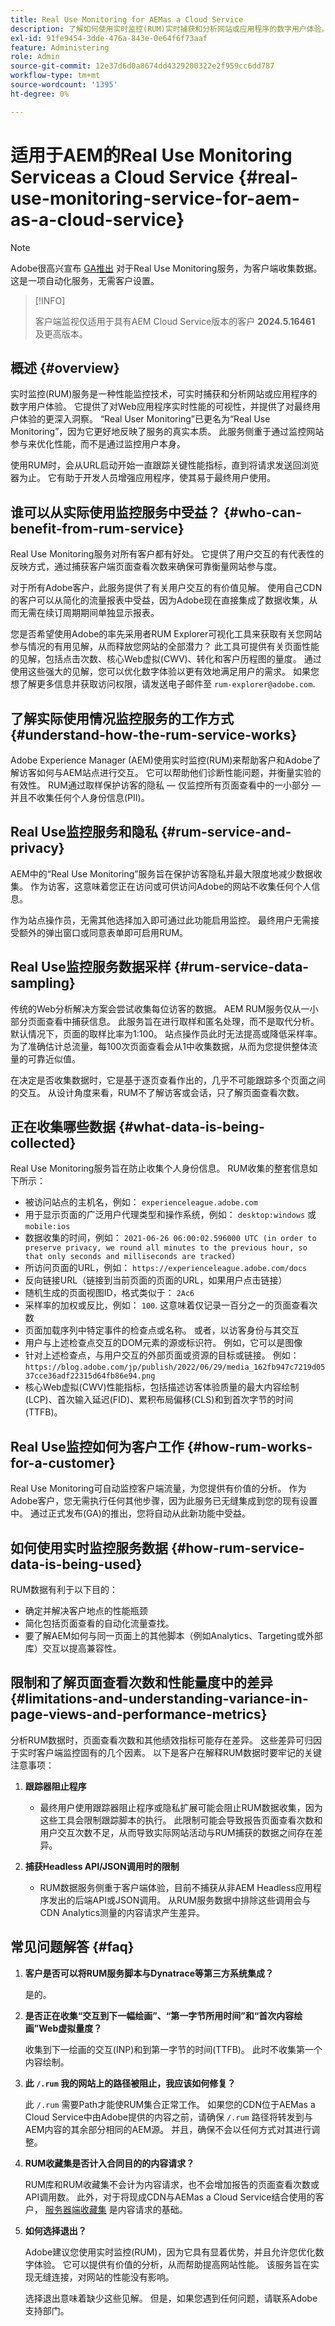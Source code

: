```yaml
---
title: Real Use Monitoring for AEMas a Cloud Service
description: 了解如何使用实时监控(RUM)实时捕获和分析网站或应用程序的数字用户体验。
exl-id: 91fe9454-3dde-476a-843e-0e64f6f73aaf
feature: Administering
role: Admin
source-git-commit: 12e37d6d0a8674dd4329200322e2f959cc6dd787
workflow-type: tm+mt
source-wordcount: '1395'
ht-degree: 0%

---
```


# 适用于AEM的Real Use Monitoring Serviceas a Cloud Service {#real-use-monitoring-service-for-aem-as-a-cloud-service}

>[!NOTE]
>
>Adobe很高兴宣布 [GA推出](/help/release-notes/release-notes-cloud/release-notes-current.md#real-use-monitoring) 对于Real Use Monitoring服务，为客户端收集数据。 这是一项自动化服务，无需客户设置。

>[!INFO]
>
>客户端监视仅适用于具有AEM Cloud Service版本的客户 **2024.5.16461** 及更高版本。

## 概述 {#overview}

实时监控(RUM)服务是一种性能监控技术，可实时捕获和分析网站或应用程序的数字用户体验。 它提供了对Web应用程序实时性能的可视性，并提供了对最终用户体验的更深入洞察。 “Real User Monitoring”已更名为“Real Use Monitoring”，因为它更好地反映了服务的真实本质。 此服务侧重于通过监控网站参与来优化性能，而不是通过监控用户本身。

使用RUM时，会从URL启动开始一直跟踪关键性能指标，直到将请求发送回浏览器为止。 它有助于开发人员增强应用程序，使其易于最终用户使用。

## 谁可以从实际使用监控服务中受益？ {#who-can-benefit-from-rum-service}

Real Use Monitoring服务对所有客户都有好处。 它提供了用户交互的有代表性的反映方式，通过捕获客户端页面查看次数来确保可靠衡量网站参与度。

对于所有Adobe客户，此服务提供了有关用户交互的有价值见解。 使用自己CDN的客户可以从简化的流量报表中受益，因为Adobe现在直接集成了数据收集，从而无需在续订周期期间单独显示报表。

您是否希望使用Adobe的率先采用者RUM Explorer可视化工具来获取有关您网站参与情况的有用见解，从而释放您网站的全部潜力？ 此工具可提供有关页面性能的见解，包括点击次数、核心Web虚拟(CWV)、转化和客户历程图的量度。 通过使用这些强大的见解，您可以优化数字体验以更有效地满足用户的需求。 如果您想了解更多信息并获取访问权限，请发送电子邮件至 `rum-explorer@adobe.com`.

## 了解实际使用情况监控服务的工作方式 {#understand-how-the-rum-service-works}

Adobe Experience Manager (AEM)使用实时监控(RUM)来帮助客户和Adobe了解访客如何与AEM站点进行交互。 它可以帮助他们诊断性能问题，并衡量实验的有效性。 RUM通过取样保护访客的隐私 — 仅监控所有页面查看中的一小部分 — 并且不收集任何个人身份信息(PII)。

## Real Use监控服务和隐私 {#rum-service-and-privacy}

AEM中的“Real Use Monitoring”服务旨在保护访客隐私并最大限度地减少数据收集。 作为访客，这意味着您正在访问或可供访问Adobe的网站不收集任何个人信息。

作为站点操作员，无需其他选择加入即可通过此功能启用监控。 最终用户无需接受额外的弹出窗口或同意表单即可启用RUM。

## Real Use监控服务数据采样 {#rum-service-data-sampling}

传统的Web分析解决方案会尝试收集每位访客的数据。 AEM RUM服务仅从一小部分页面查看中捕获信息。 此服务旨在进行取样和匿名处理，而不是取代分析。 默认情况下，页面的取样比率为1:100。 站点操作员此时无法提高或降低采样率。 为了准确估计总流量，每100次页面查看会从1中收集数据，从而为您提供整体流量的可靠近似值。

在决定是否收集数据时，它是基于逐页查看作出的，几乎不可能跟踪多个页面之间的交互。 从设计角度来看，RUM不了解访客或会话，只了解页面查看次数。

## 正在收集哪些数据 {#what-data-is-being-collected}

Real Use Monitoring服务旨在防止收集个人身份信息。 RUM收集的整套信息如下所示：

* 被访问站点的主机名，例如： `experienceleague.adobe.com`
* 用于显示页面的广泛用户代理类型和操作系统，例如： `desktop:windows` 或 `mobile:ios`
* 数据收集的时间，例如： `2021-06-26 06:00:02.596000 UTC (in order to preserve privacy, we round all minutes to the previous hour, so that only seconds and milliseconds are tracked)`
* 所访问页面的URL，例如： `https://experienceleague.adobe.com/docs`
* 反向链接URL（链接到当前页面的页面的URL，如果用户点击链接）
* 随机生成的页面视图ID，格式类似于： `2Ac6`
* 采样率的加权或反比，例如： `100`. 这意味着仅记录一百分之一的页面查看次数
* 页面加载序列中特定事件的检查点或名称。 或者，以访客身份与其交互
* 用户与上述检查点交互的DOM元素的源或标识符。 例如，它可以是图像
* 针对上述检查点，与用户交互的外部页面或资源的目标或链接。 例如：`https://blog.adobe.com/jp/publish/2022/06/29/media_162fb947c7219d0537cce36adf22315d64fb86e94.png`
* 核心Web虚拟(CWV)性能指标，包括描述访客体验质量的最大内容绘制(LCP)、首次输入延迟(FID)、累积布局偏移(CLS)和到首次字节的时间(TTFB)。

## Real Use监控如何为客户工作 {#how-rum-works-for-a-customer}

Real Use Monitoring可自动监控客户端流量，为您提供有价值的分析。 作为Adobe客户，您无需执行任何其他步骤，因为此服务已无缝集成到您的现有设置中。 通过正式发布(GA)的推出，您将自动从此新功能中受益。

<!-- Alexandru: hiding temporarily, until we figure out where this needs to be linked to 

If you wish to leverage more insights with this new feature to optimize your digital experiences effortlessly, please see here (link to Row 99). -->

## 如何使用实时监控服务数据 {#how-rum-service-data-is-being-used}

RUM数据有利于以下目的：

* 确定并解决客户地点的性能瓶颈
* 简化包括页面查看的自动化流量查找。
* 要了解AEM如何与同一页面上的其他脚本（例如Analytics、Targeting或外部库）交互以提高兼容性。

## 限制和了解页面查看次数和性能量度中的差异 {#limitations-and-understanding-variance-in-page-views-and-performance-metrics}

分析RUM数据时，页面查看次数和其他绩效指标可能存在差异。 这些差异可归因于实时客户端监控固有的几个因素。 以下是客户在解释RUM数据时要牢记的关键注意事项：

1. **跟踪器阻止程序**

   * 最终用户使用跟踪器阻止程序或隐私扩展可能会阻止RUM数据收集，因为这些工具会限制跟踪脚本的执行。 此限制可能会导致报告页面查看次数和用户交互次数不足，从而导致实际网站活动与RUM捕获的数据之间存在差异。

1. **捕获Headless API/JSON调用时的限制**

   * RUM数据服务侧重于客户端体验，目前不捕获从非AEM Headless应用程序发出的后端API或JSON调用。 从RUM服务数据中排除这些调用会与CDN Analytics测量的内容请求产生差异。

## 常见问题解答 {#faq}


1. **客户是否可以将RUM服务脚本与Dynatrace等第三方系统集成？**

   是的。

1. **是否正在收集“交互到下一幅绘画”、“第一字节所用时间”和“首次内容绘画”Web虚拟量度？**

   收集到下一绘画的交互(INP)和到第一字节的时间(TTFB)。  此时不收集第一个内容绘制。

1. **此 `/.rum` 我的网站上的路径被阻止，我应该如何修复？**

   此 `/.rum` 需要Path才能使RUM集合正常工作。 如果您的CDN位于AEMas a Cloud Service中由Adobe提供的内容之前，请确保 `/.rum` 路径将转发到与AEM内容的其余部分相同的AEM源。 并且，确保不会以任何方式对其进行调整。

1. **RUM收藏集是否计入合同目的的内容请求？**

   RUM库和RUM收藏集不会计为内容请求，也不会增加报告的页面查看次数或API调用数。 此外，对于将现成CDN与AEMas a Cloud Service结合使用的客户， [服务器端收藏集](#serverside-collection) 是内容请求的基础。

1. **如何选择退出？**

   Adobe建议您使用实时监控(RUM)，因为它具有显着优势，并且允许您优化数字体验。 它可以提供有价值的分析，从而帮助提高网站性能。 该服务旨在实现无缝连接，对网站的性能没有影响。

   选择退出意味着缺少这些见解。 但是，如果您遇到任何问题，请联系Adobe支持部门。
